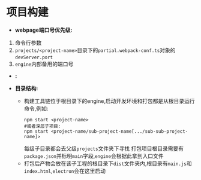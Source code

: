 # 项目构建

* **webpage端口号优先级:**
1. 命令行参数
2. `projects/<project-name>`目录下的`partial.webpack-conf.ts`对象的`devServer.port`
3. `engine`内部备用的端口号

* **:**

* **目录结构:**
  * 构建工具链位于根目录下的engine,启动开发环境和打包都是从根目录运行命令,例如:
    ```shell
    npm start <project-name>
    #或者深层子项目:
    npm start <project-name/sub-project-name[.../sub-sub-project-name]>
    ```
    每级子目录都会去父级`projects`文件夹下寻找
    打包项目根目录需要有`package.json`并标明`main`字段,`engine`会根据此拿到入口文件
  * 打包后产物会放在该子工程的根目录下`dist`文件夹内,根目录有`main.js`和`index.html`,`electron`会在这里启动

